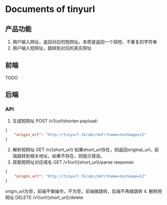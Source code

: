 # Documents of tinyurl

## 产品功能
1. 用户输入网址，返回对应的短网址。本质是返回一个简短、不重复的字符串
2. 用户输入短网址，跳转到对应的真实网址

## 前端
TODO

## 后端

### API
1. 生成短网址 POST /v1/url/shorten
payload:
```json
{
    "origin_url": "http://tinyurl.tk/abc/def/?name=test&age=12"
}
```
2. 解析短网址 GET /n/{short_url}
如果short_url存在，则返回original_url，前端跳转到相关地址，如果不存在，则提示错误。
3. 获取短网址对应域名 GET /v1/url/{short_url}/parse
response:
```json
{
    "origin_url": "http://tinyurl.tk/abc/def/?name=test&age=12"
}
```
origin_url为空，前端不做操作，不为空，前端做跳转，后端不再做跳转
4. 删除短网址 DELETE /v1/url/{short_url}/delete